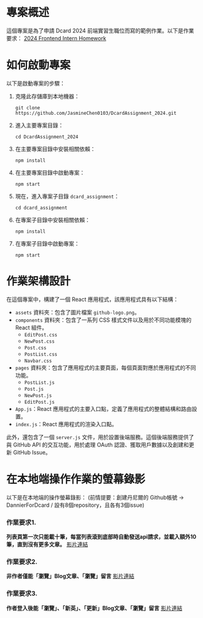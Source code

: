 # 專案概述

這個專案是為了申請 Dcard 2024 前端實習生職位而寫的範例作業。以下是作業要求：
[2024 Frontend Intern Homework](https://drive.google.com/file/d/1TYiTdtrtISkT25AULbycKipaX8yveBmN/view?usp=sharing)

# 如何啟動專案

以下是啟動專案的步驟：

1. 克隆此存儲庫到本地機器：

    ```
    git clone https://github.com/JasmineChen0103/DcardAssignment_2024.git
    ```

2. 進入主要專案目錄：

    ```
    cd DcardAssignment_2024
    ```

3. 在主要專案目錄中安裝相關依賴：

    ```
    npm install
    ```

4. 在主要專案目錄中啟動專案：

    ```
    npm start
    ```

5. 現在，進入專案子目錄 `dcard_assignment`：

    ```
    cd dcard_assignment
    ```

6. 在專案子目錄中安裝相關依賴：

    ```
    npm install
    ```

7. 在專案子目錄中啟動專案：

    ```
    npm start
    ```


# 作業架構設計

在這個專案中，構建了一個 React 應用程式，該應用程式具有以下結構：

- `assets` 資料夾：包含了圖片檔案 `github-logo.png`。
- `components` 資料夾：包含了一系列 CSS 樣式文件以及用於不同功能模塊的 React 組件。
  - `EditPost.css`
  - `NewPost.css`
  - `Post.css`
  - `PostList.css`
  - `Navbar.css`
- `pages` 資料夾：包含了應用程式的主要頁面，每個頁面對應於應用程式的不同功能。
  - `PostList.js`
  - `Post.js`
  - `NewPost.js`
  - `EditPost.js`
- `App.js`：React 應用程式的主要入口點，定義了應用程式的整體結構和路由設置。
- `index.js`：React 應用程式的渲染入口點。

此外，還包含了一個 `server.js` 文件，用於設置後端服務。這個後端服務提供了與 GitHub API 的交互功能，用於處理 OAuth 認證、獲取用戶數據以及創建和更新 GitHub Issue。

# 在本地端操作作業的螢幕錄影

以下是在本地端的操作螢幕錄影：
(前情提要：創建丹尼爾的 Github帳號 -> DannierForDcard / 設有8個repository，且各有3個issue)

### 作業要求1. 
**列表頁第一次只能載十筆，每當列表滾到底部時自動發送api請求，並載入額外10筆，直到沒有更多文章。**
   [影片連結](https://drive.google.com/file/d/1KXofeQOaGqz5qMc4NmtZl_S_eWc8X9M9/view?usp=sharing)

### 作業要求2. 
**非作者僅能「瀏覽」Blog文章、「瀏覽」留言**
   [影片連結](https://drive.google.com/file/d/1pvJ82TfKU3tmV4lMIU0MNUHRsViIlPEb/view?usp=sharing)

### 作業要求3. 
**作者登入後能「瀏覽」、「新英」、「更新」Blog文章、「瀏覽」留言**
   [影片連結](https://drive.google.com/file/d/101M_1cE0EttV-EtHhdK_tElragE3ofmK/view?usp=sharing)


